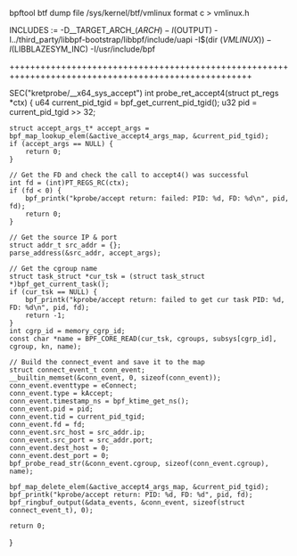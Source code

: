 bpftool btf dump file /sys/kernel/btf/vmlinux format c > vmlinux.h


INCLUDES := -D__TARGET_ARCH_$(ARCH) -I$(OUTPUT) -I../third_party/libbpf-bootstrap/libbpf/include/uapi -I$(dir $(VMLINUX)) -I$(LIBBLAZESYM_INC) -I/usr/include/bpf

+++++++++++++++++++++++++++++++++++++++++++++++++++++++++++++++++++++++++++++++++++++++++++++++++++++

SEC("kretprobe/__x64_sys_accept")
int probe_ret_accept4(struct pt_regs *ctx) {
    u64 current_pid_tgid = bpf_get_current_pid_tgid();
    u32 pid = current_pid_tgid >> 32;

    struct accept_args_t* accept_args = bpf_map_lookup_elem(&active_accept4_args_map, &current_pid_tgid);
    if (accept_args == NULL) {
        return 0;
    }

    // Get the FD and check the call to accept4() was successful
    int fd = (int)PT_REGS_RC(ctx);
    if (fd < 0) {
        bpf_printk("kprobe/accept return: failed: PID: %d, FD: %d\n", pid, fd);
        return 0;
    }

    // Get the source IP & port
    struct addr_t src_addr = {};
    parse_address(&src_addr, accept_args);

    // Get the cgroup name
    struct task_struct *cur_tsk = (struct task_struct *)bpf_get_current_task();
    if (cur_tsk == NULL) {
        bpf_printk("kprobe/accept return: failed to get cur task PID: %d, FD: %d\n", pid, fd);
        return -1;
    }
    int cgrp_id = memory_cgrp_id;
    const char *name = BPF_CORE_READ(cur_tsk, cgroups, subsys[cgrp_id], cgroup, kn, name);

    // Build the connect_event and save it to the map
    struct connect_event_t conn_event;
    __builtin_memset(&conn_event, 0, sizeof(conn_event));
    conn_event.eventtype = eConnect;
    conn_event.type = kAccept;
    conn_event.timestamp_ns = bpf_ktime_get_ns();
    conn_event.pid = pid;
    conn_event.tid = current_pid_tgid;
    conn_event.fd = fd;
    conn_event.src_host = src_addr.ip;
    conn_event.src_port = src_addr.port;
    conn_event.dest_host = 0;
    conn_event.dest_port = 0;
    bpf_probe_read_str(&conn_event.cgroup, sizeof(conn_event.cgroup), name);

    bpf_map_delete_elem(&active_accept4_args_map, &current_pid_tgid);
    bpf_printk("kprobe/accept return: PID: %d, FD: %d", pid, fd);
    bpf_ringbuf_output(&data_events, &conn_event, sizeof(struct connect_event_t), 0);

    return 0;
}
